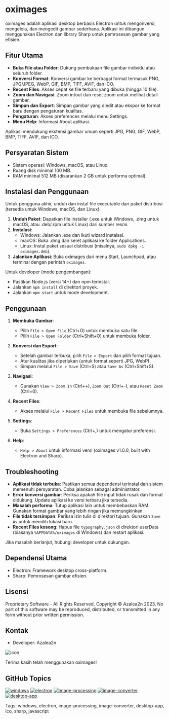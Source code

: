 # oximages

oximages adalah aplikasi desktop berbasis Electron untuk mengonversi, mengelola, dan mengedit gambar sederhana. Aplikasi ini dibangun menggunakan Electron dan library Sharp untuk pemrosesan gambar yang efisien.

## Fitur Utama

- **Buka File atau Folder**: Dukung pembukaan file gambar individu atau seluruh folder.
- **Konversi Format**: Konversi gambar ke berbagai format termasuk PNG, JPG/JPEG, WebP, GIF, BMP, TIFF, AVIF, dan ICO.
- **Recent Files**: Akses cepat ke file terbaru yang dibuka (hingga 10 file).
- **Zoom dan Navigasi**: Zoom in/out dan reset zoom untuk melihat detail gambar.
- **Simpan dan Export**: Simpan gambar yang diedit atau ekspor ke format baru dengan pengaturan kualitas.
- **Pengaturan**: Akses preferences melalui menu Settings.
- **Menu Help**: Informasi About aplikasi.

Aplikasi mendukung ekstensi gambar umum seperti JPG, PNG, GIF, WebP, BMP, TIFF, AVIF, dan ICO.

## Persyaratan Sistem

- Sistem operasi: Windows, macOS, atau Linux.
- Ruang disk minimal 100 MB.
- RAM minimal 512 MB (disarankan 2 GB untuk performa optimal).

## Instalasi dan Penggunaan

Untuk pengguna akhir, unduh dan instal file executable dari paket distribusi (tersedia untuk Windows, macOS, dan Linux).

1. **Unduh Paket**: Dapatkan file installer (.exe untuk Windows, .dmg untuk macOS, atau .deb/.rpm untuk Linux) dari sumber resmi.
2. **Instalasi**:
   - Windows: Jalankan .exe dan ikuti wizard instalasi.
   - macOS: Buka .dmg dan seret aplikasi ke folder Applications.
   - Linux: Instal paket sesuai distribusi (misalnya, `sudo dpkg -i oximages.deb`).
3. **Jalankan Aplikasi**: Buka oximages dari menu Start, Launchpad, atau terminal dengan perintah `oximages`.

Untuk developer (mode pengembangan):
- Pastikan Node.js (versi 14+) dan npm terinstal.
- Jalankan `npm install` di direktori proyek.
- Jalankan `npm start` untuk mode development.

## Penggunaan

1. **Membuka Gambar**:
   - Pilih `File > Open File` (Ctrl+O) untuk membuka satu file.
   - Pilih `File > Open Folder` (Ctrl+Shift+O) untuk membuka folder.

2. **Konversi dan Export**:
   - Setelah gambar terbuka, pilih `File > Export` dan pilih format tujuan.
   - Atur kualitas jika diperlukan (untuk format seperti JPG, WebP).
   - Simpan melalui `File > Save` (Ctrl+S) atau `Save As` (Ctrl+Shift+S).

3. **Navigasi**:
   - Gunakan `View > Zoom In` (Ctrl++), `Zoom Out` (Ctrl+-), atau `Reset Zoom` (Ctrl+0).

4. **Recent Files**:
   - Akses melalui `File > Recent Files` untuk membuka file sebelumnya.

5. **Settings**:
   - Buka `Settings > Preferences` (Ctrl+,) untuk mengatur preferensi.

6. **Help**:
   - `Help > About` untuk informasi versi (oximages v1.0.0, built with Electron and Sharp).

## Troubleshooting

- **Aplikasi tidak terbuka**: Pastikan semua dependensi terinstal dan sistem memenuhi persyaratan. Coba jalankan sebagai administrator.
- **Error konversi gambar**: Periksa apakah file input tidak rusak dan format didukung. Update aplikasi ke versi terbaru jika tersedia.
- **Masalah performa**: Tutup aplikasi lain untuk membebaskan RAM. Gunakan format gambar yang lebih ringan jika memungkinkan.
- **File tidak tersimpan**: Periksa izin tulis di direktori tujuan. Gunakan `Save As` untuk memilih lokasi baru.
- **Recent Files kosong**: Hapus file `typography.json` di direktori userData (biasanya `%APPDATA%/oximages` di Windows) dan restart aplikasi.

Jika masalah berlanjut, hubungi developer untuk dukungan.

## Dependensi Utama

- Electron: Framework desktop cross-platform.
- Sharp: Pemrosesan gambar efisien.

## Lisensi

Proprietary Software - All Rights Reserved. Copyright © Azalea2n 2023. No part of this software may be reproduced, distributed, or transmitted in any form without prior written permission.

## Kontak

- Developer: Azalea2n

![icon](https://github.com/user-attachments/assets/2bf78f6a-090a-448a-9837-a28ec78deae8)

Terima kasih telah menggunakan oximages!

## GitHub Topics
[![windows](https://img.shields.io/badge/Windows-10%2B-blue)](https://github.com/topics/windows)
[![electron](https://img.shields.io/badge/Electron-Desktop-yellow)](https://github.com/topics/electron)
[![image-processing](https://img.shields.io/badge/Image%20Processing-Sharp-green)](https://github.com/topics/image-processing)
[![image-converter](https://img.shields.io/badge/Image%20Converter-ICO%20Support-orange)](https://github.com/topics/image-converter)
[![desktop-app](https://img.shields.io/badge/Desktop%20App-Cross%20Platform-purple)](https://github.com/topics/desktop-app)

Tags: windows, electron, image-processing, image-converter, desktop-app, ico, sharp, javascript

